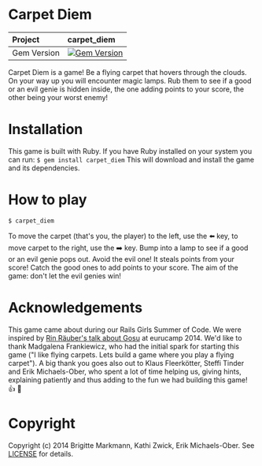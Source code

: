 Carpet Diem
===========

| Project         | carpet_diem
|:----------------|:--------------------------------------------------
| Gem Version     |[![Gem Version](https://badge.fury.io/rb/carpet_diem.svg)](http://badge.fury.io/rb/carpet_diem)

Carpet Diem is a game!
Be a flying carpet that hovers through the clouds. On your way up you will encounter magic lamps. Rub them to see if a good or an evil genie is hidden inside, the one adding points to your score, the other being your worst enemy!


# Installation
This game is built with Ruby. If you have Ruby installed on your system you can run:
`$ gem install carpet_diem`
This will download and install the game and its dependencies.

# How to play
`$ carpet_diem`

To move the carpet (that's you, the player) to the left, use the :arrow_left: key, to move carpet to the right, use the :arrow_right: key.
Bump into a lamp to see if a good or an evil genie pops out. Avoid the evil one! It steals points from your score! Catch the good ones to add points to your score.
The aim of the game: don't let the evil genies win!


# Acknowledgements
This game came about during our Rails Girls Summer of Code. We were inspired by [Rin Räuber's talk about Gosu](https://github.com/rin/eurucamp) at eurucamp 2014.
We'd like to thank Madgalena Frankiewicz, who had the initial spark for starting this game ("I like flying carpets. Lets build a game where you play a flying carpet"). A big thank you goes also out
to Klaus Fleerkötter, Steffi Tinder and Erik Michaels-Ober, who spent a lot of time helping us, giving hints, explaining patiently and thus adding to the fun we had building this game! :+1: :rose: 

# Copyright
Copyright (c) 2014 Brigitte Markmann, Kathi Zwick, Erik Michaels-Ober. See [LICENSE](https://github.com/RapidRailsGirls/carpet-diem/blob/master/LICENSE.md) for details.



